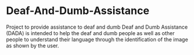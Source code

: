 # Deaf-And-Dumb-Assistance
Project to provide assistance to deaf and dumb
Deaf and Dumb Assistance (DADA) is intended to help the deaf and dumb people as well as other people to understand their language through the identification of the image as shown by the user.

